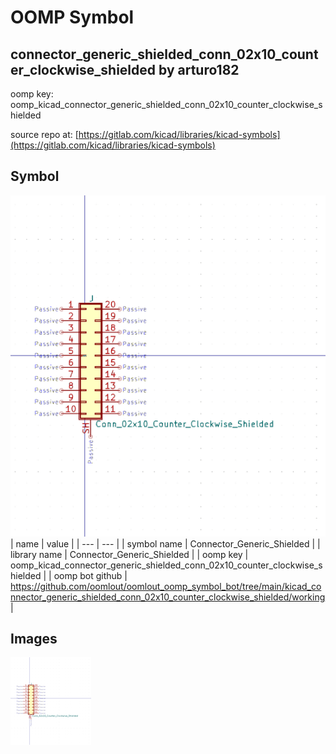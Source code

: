 # OOMP Symbol  
## connector_generic_shielded_conn_02x10_counter_clockwise_shielded  by arturo182  
  
oomp key: oomp_kicad_connector_generic_shielded_conn_02x10_counter_clockwise_shielded  
  
source repo at: [https://gitlab.com/kicad/libraries/kicad-symbols](https://gitlab.com/kicad/libraries/kicad-symbols)  
## Symbol  
  
[![working.png](working_600.png)](working.png)  
| name | value | 
| --- | --- | 
| symbol name | Connector_Generic_Shielded | 
| library name | Connector_Generic_Shielded | 
| oomp key | oomp_kicad_connector_generic_shielded_conn_02x10_counter_clockwise_shielded | 
| oomp bot github | https://github.com/oomlout/oomlout_oomp_symbol_bot/tree/main/kicad_connector_generic_shielded_conn_02x10_counter_clockwise_shielded/working | 
## Images  
  
[![working.png](working_140.png)](working.png)  
